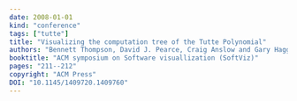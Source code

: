 ```yaml
---
date: 2008-01-01
kind: "conference"
tags: ["tutte"]
title: "Visualizing the computation tree of the Tutte Polynomial"
authors: "Bennett Thompson, David J. Pearce, Craig Anslow and Gary Haggard"
booktitle: "ACM symposium on Software visuallization (SoftViz)"
pages: "211--212"
copyright: "ACM Press"
DOI: "10.1145/1409720.1409760"
---
```


